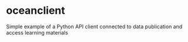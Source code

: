# oceanclient
Simple example of a Python API client connected to data publication and access learning materials

